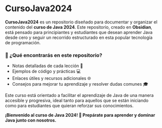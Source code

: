 # CursoJava2024

**CursoJava2024** es un repositorio diseñado para documentar y organizar el contenido del **curso de Java 2024**. Este repositorio, creado en **Obsidian**, está pensado para principiantes y estudiantes que desean aprender Java desde cero y seguir un recorrido estructurado en esta popular tecnología de programación.

### 📘 ¿Qué encontrarás en este repositorio?
- Notas detalladas de cada lección 📄
- Ejemplos de código y prácticas 💻
- Enlaces útiles y recursos adicionales 🌐
- Consejos para mejorar tu aprendizaje y resolver dudas comunes 🎓

Este curso está orientado a facilitar el aprendizaje de Java de una manera accesible y progresiva, ideal tanto para aquellos que se están iniciando como para estudiantes que quieran reforzar sus conocimientos.

**¡Bienvenido al curso de Java 2024! 🚀 Prepárate para aprender y dominar Java junto con nosotros.**

